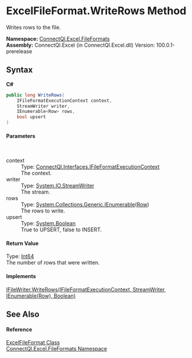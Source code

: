 # ExcelFileFormat.WriteRows Method 
 

Writes rows to the file.

**Namespace:**&nbsp;<a href="N_ConnectQl_Excel_FileFormats">ConnectQl.Excel.FileFormats</a><br />**Assembly:**&nbsp;ConnectQl.Excel (in ConnectQl.Excel.dll) Version: 100.0.1-prerelease

## Syntax

**C#**<br />
``` C#
public long WriteRows(
	IFileFormatExecutionContext context,
	StreamWriter writer,
	IEnumerable<Row> rows,
	bool upsert
)
```


#### Parameters
&nbsp;<dl><dt>context</dt><dd>Type: <a href="T_ConnectQl_Interfaces_IFileFormatExecutionContext">ConnectQl.Interfaces.IFileFormatExecutionContext</a><br />The context.</dd><dt>writer</dt><dd>Type: <a href="http://msdn2.microsoft.com/en-us/library/3ssew6tk" target="_blank">System.IO.StreamWriter</a><br />The stream.</dd><dt>rows</dt><dd>Type: <a href="http://msdn2.microsoft.com/en-us/library/9eekhta0" target="_blank">System.Collections.Generic.IEnumerable</a>(<a href="T_ConnectQl_Results_Row">Row</a>)<br />The rows to write.</dd><dt>upsert</dt><dd>Type: <a href="http://msdn2.microsoft.com/en-us/library/a28wyd50" target="_blank">System.Boolean</a><br />True to UPSERT, false to INSERT.</dd></dl>

#### Return Value
Type: <a href="http://msdn2.microsoft.com/en-us/library/6yy583ek" target="_blank">Int64</a><br />The number of rows that were written.

#### Implements
<a href="M_ConnectQl_Interfaces_IFileWriter_WriteRows">IFileWriter.WriteRows(IFileFormatExecutionContext, StreamWriter, IEnumerable(Row), Boolean)</a><br />

## See Also


#### Reference
<a href="T_ConnectQl_Excel_FileFormats_ExcelFileFormat">ExcelFileFormat Class</a><br /><a href="N_ConnectQl_Excel_FileFormats">ConnectQl.Excel.FileFormats Namespace</a><br />
